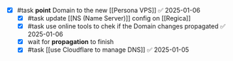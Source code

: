 
- [x] #task **point** Domain to the new [[Persona VPS]] ✅ 2025-01-06
	- [x] #task update [[NS (Name Server)]] config on [[Regica]]
	- [x] #task use online tools to chek if the Domain changes propagated ✅ 2025-01-06
	- [x] wait for **propagation** to finish
	- [x] #task [[use Cloudflare to manage DNS]] ✅ 2025-01-05
